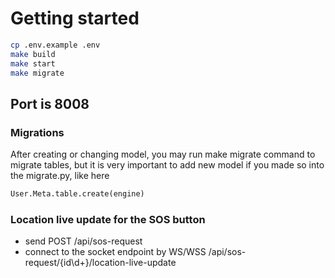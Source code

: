 # Getting started
```bash
cp .env.example .env
make build
make start
make migrate
```
## Port is 8008

### Migrations

After creating or changing model, you may run make migrate command to migrate tables, but it is very important to add new model if you made so into the migrate.py, like here
```python
User.Meta.table.create(engine)
```

### Location live update for the SOS button
- send POST /api/sos-request
- connect to the socket endpoint by WS/WSS /api/sos-request/{id\d+}/location-live-update
